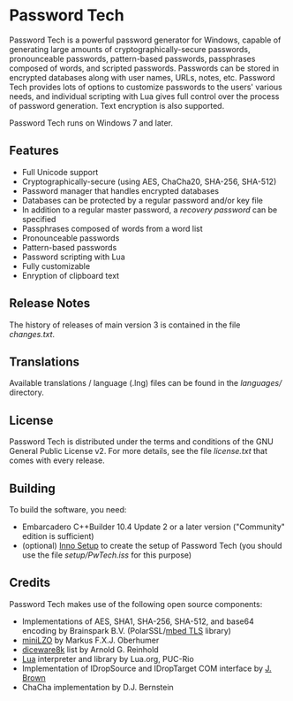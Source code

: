 # Password Tech
Password Tech is a powerful password generator for Windows, capable of generating large amounts of cryptographically-secure passwords, pronounceable passwords, pattern-based passwords, passphrases composed of words, and scripted passwords. Passwords can be stored in encrypted databases along with user names, URLs, notes, etc. Password Tech provides lots of options to customize passwords to the users' various needs, and individual scripting with Lua gives full control over the process of password generation. Text encryption is also supported.

Password Tech runs on Windows 7 and later.

## Features

- Full Unicode support
- Cryptographically-secure (using AES, ChaCha20, SHA-256, SHA-512)
- Password manager that handles encrypted databases
- Databases can be protected by a regular password and/or key file
- In addition to a regular master password, a *recovery password* can be specified
- Passphrases composed of words from a word list
- Pronounceable passwords
- Pattern-based passwords
- Password scripting with Lua
- Fully customizable
- Enryption of clipboard text

## Release Notes

The history of releases of main version 3 is contained in the file *changes.txt*.

## Translations

Available translations / language (.lng) files can be found in the *languages/* directory.

## License

Password Tech is distributed under the terms and conditions of the GNU General Public License v2. For more details, see the file *license.txt* that comes with every release.

## Building

To build the software, you need:

- Embarcadero C++Builder 10.4 Update 2 or a later version ("Community" edition is sufficient)
- (optional) [Inno Setup](https://jrsoftware.org/isinfo.php) to create the setup of Password Tech (you should use the file *setup/PwTech.iss* for this purpose)

## Credits

Password Tech makes use of the following open source components:
  
- Implementations of AES, SHA1, SHA-256, SHA-512, and base64 encoding by Brainspark B.V. (PolarSSL/[mbed TLS](https://tls.mbed.org/) library)
- [miniLZO](https://www.lzop.org/) by Markus F.X.J. Oberhumer
- [diceware8k](http://www.diceware.com) list by Arnold G. Reinhold
- [Lua](https://www.lua.org/) interpreter and library by Lua.org, PUC-Rio
- Implementation of IDropSource and IDropTarget COM interface by [J. Brown](www.catch22.net)
- ChaCha implementation by D.J. Bernstein

